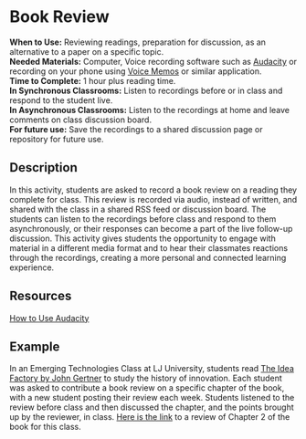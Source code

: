# Book Review
**When to Use:** Reviewing readings, preparation for discussion, as an alternative to a paper on a specific topic.  
**Needed Materials:** Computer, Voice recording software such as [Audacity](https://www.audacityteam.org/) or recording on your phone using [Voice Memos](https://support.apple.com/en-us/HT206775) or similar application.  
**Time to Complete:** 1 hour plus reading time.   
**In Synchronous Classrooms:** Listen to recordings before or in class and respond to the student live.   
**In Asynchronous Classrooms:** Listen to the recordings at home and leave comments on class discussion board.    
**For future use:** Save the recordings to a shared discussion page or repository for future use.  

## Description
In this activity, students are asked to record a book review on a reading they complete for class. This review is recorded via audio, instead of written, and shared with the class in a shared RSS feed or discussion board. The students can listen to the recordings before class and respond to them asynchronously, or their responses can become a part of the live follow-up discussion. This activity gives students the opportunity to engage with material in a different media format and to hear their classmates reactions through the recordings, creating a more personal and connected learning experience. 

## Resources
[How to Use Audacity](https://www.youtube.com/watch?v=DJhIlsLH32I)

## Example
In an Emerging Technologies Class at LJ University, students read [The Idea Factory by John Gertner](https://www.goodreads.com/book/show/11797471-the-idea-factory) to study the history of innovation. Each student was asked to contribute a book review on a specific chapter of the book, with a new student posting their review each week. Students listened to the review before class and then discussed the chapter, and the points brought up by the reviewer, in class. [Here is the link](https://github.com/laurencjay/remote-learning-toolkit/blob/main/Discussion%20Posts/New%20Recording.m4a) to a review of Chapter 2 of the book for this class.
